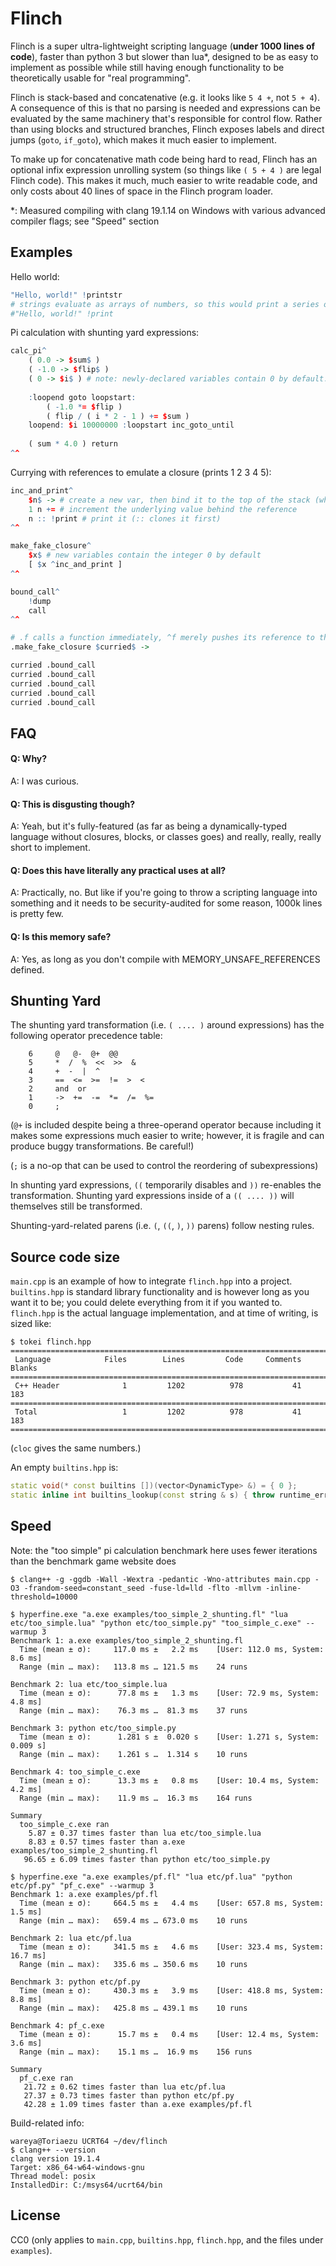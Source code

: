 # Flinch

Flinch is a super ultra-lightweight scripting language (**under 1000 lines of code**), faster than python 3 but slower than lua\*, designed to be as easy to implement as possible while still having enough functionality to be theoretically usable for "real programming".

Flinch is stack-based and concatenative (e.g. it looks like `5 4 +`, not `5 + 4`). A consequence of this is that no parsing is needed and expressions can be evaluated by the same machinery that's responsible for control flow. Rather than using blocks and structured branches, Flinch exposes labels and direct jumps (`goto`, `if_goto`), which makes it much easier to implement.

To make up for concatenative math code being hard to read, Flinch has an optional infix expression unrolling system (so things like `( 5 + 4 )` are legal Flinch code). This makes it much, much easier to write readable code, and only costs about 40 lines of space in the Flinch program loader.

\*: Measured compiling with clang 19.1.14 on Windows with various advanced compiler flags; see "Speed" section

## Examples

Hello world:

```R
"Hello, world!" !printstr
# strings evaluate as arrays of numbers, so this would print a series of decimal ascii codes instead:
#"Hello, world!" !print
```

Pi calculation with shunting yard expressions:

```R
calc_pi^
    ( 0.0 -> $sum$ )
    ( -1.0 -> $flip$ )
    ( 0 -> $i$ ) # note: newly-declared variables contain 0 by default. this assignment is only for clarity
    
    :loopend goto loopstart:
        ( -1.0 *= $flip )
        ( flip / ( i * 2 - 1 ) += $sum )
    loopend: $i 10000000 :loopstart inc_goto_until
    
    ( sum * 4.0 ) return
^^
```

Currying with references to emulate a closure (prints 1 2 3 4 5):

```R
inc_and_print^
    $n$ -> # create a new var, then bind it to the top of the stack (which we hope is a reference)
    1 n += # increment the underlying value behind the reference
    n :: !print # print it (:: clones it first)
^^

make_fake_closure^
    $x$ # new variables contain the integer 0 by default
    [ $x ^inc_and_print ]
^^

bound_call^
    !dump
    call
^^

# .f calls a function immediately, ^f merely pushes its reference to the stack (to be later called with call)
.make_fake_closure $curried$ ->

curried .bound_call
curried .bound_call
curried .bound_call
curried .bound_call
curried .bound_call
````

## FAQ

#### Q: Why?

A: I was curious.

#### Q: This is disgusting though?

A: Yeah, but it's fully-featured (as far as being a dynamically-typed language without closures, blocks, or classes goes) and really, really, really short to implement.

#### Q: Does this have literally any practical uses at all?

A: Practically, no. But like if you're going to throw a scripting language into something and it needs to be security-audited for some reason, 1000k lines is pretty few.

#### Q: Is this memory safe?

A: Yes, as long as you don't compile with MEMORY_UNSAFE_REFERENCES defined.

## Shunting Yard

The shunting yard transformation (i.e. `( .... )` around expressions) has the following operator precedence table:


```
    6     @   @-  @+  @@
    5     *  /  %  <<  >>  &
    4     +  -  |  ^
    3     ==  <=  >=  !=  >  <
    2     and  or
    1     ->  +=  -=  *=  /=  %=
    0     ;
```

(`@+` is included despite being a three-operand operator because including it makes some expressions much easier to write; however, it is fragile and can produce buggy transformations. Be careful!)

(`;` is a no-op that can be used to control the reordering of subexpressions)

In shunting yard expressions, `((` temporarily disables and `))` re-enables the transformation. Shunting yard expressions inside of a `(( .... ))` will themselves still be transformed.

Shunting-yard-related parens (i.e. `(`, `((`, `)`, `))` parens) follow nesting rules.

## Source code size

`main.cpp` is an example of how to integrate `flinch.hpp` into a project. `builtins.hpp` is standard library functionality and is however long as you want it to be; you could delete everything from it if you wanted to. `flinch.hpp` is the actual language implementation, and at time of writing, is sized like:

```
$ tokei flinch.hpp
===============================================================================
 Language            Files        Lines         Code     Comments       Blanks
===============================================================================
 C++ Header              1         1202          978           41          183
===============================================================================
 Total                   1         1202          978           41          183
===============================================================================
```

(`cloc` gives the same numbers.)

An empty `builtins.hpp` is:
```c++
static void(* const builtins [])(vector<DynamicType> &) = { 0 };
static inline int builtins_lookup(const string & s) { throw runtime_error("Unknown built-in function: " + s); };
```

## Speed

Note: the "too simple" pi calculation benchmark here uses fewer iterations than the benchmark game website does

```
$ clang++ -g -ggdb -Wall -Wextra -pedantic -Wno-attributes main.cpp -O3 -frandom-seed=constant_seed -fuse-ld=lld -flto -mllvm -inline-threshold=10000

$ hyperfine.exe "a.exe examples/too_simple_2_shunting.fl" "lua etc/too_simple.lua" "python etc/too_simple.py" "too_simple_c.exe" --warmup 3
Benchmark 1: a.exe examples/too_simple_2_shunting.fl
  Time (mean ± σ):     117.0 ms ±   2.2 ms    [User: 112.0 ms, System: 8.6 ms]
  Range (min … max):   113.8 ms … 121.5 ms    24 runs

Benchmark 2: lua etc/too_simple.lua
  Time (mean ± σ):      77.8 ms ±   1.3 ms    [User: 72.9 ms, System: 4.8 ms]
  Range (min … max):    76.3 ms …  81.3 ms    37 runs

Benchmark 3: python etc/too_simple.py
  Time (mean ± σ):      1.281 s ±  0.020 s    [User: 1.271 s, System: 0.009 s]
  Range (min … max):    1.261 s …  1.314 s    10 runs

Benchmark 4: too_simple_c.exe
  Time (mean ± σ):      13.3 ms ±   0.8 ms    [User: 10.4 ms, System: 4.2 ms]
  Range (min … max):    11.9 ms …  16.3 ms    164 runs

Summary
  too_simple_c.exe ran
    5.87 ± 0.37 times faster than lua etc/too_simple.lua
    8.83 ± 0.57 times faster than a.exe examples/too_simple_2_shunting.fl
   96.65 ± 6.09 times faster than python etc/too_simple.py

$ hyperfine.exe "a.exe examples/pf.fl" "lua etc/pf.lua" "python etc/pf.py" "pf_c.exe" --warmup 3
Benchmark 1: a.exe examples/pf.fl
  Time (mean ± σ):     664.5 ms ±   4.4 ms    [User: 657.8 ms, System: 1.5 ms]
  Range (min … max):   659.4 ms … 673.0 ms    10 runs

Benchmark 2: lua etc/pf.lua
  Time (mean ± σ):     341.5 ms ±   4.6 ms    [User: 323.4 ms, System: 16.7 ms]
  Range (min … max):   335.6 ms … 350.6 ms    10 runs

Benchmark 3: python etc/pf.py
  Time (mean ± σ):     430.3 ms ±   3.9 ms    [User: 418.8 ms, System: 8.8 ms]
  Range (min … max):   425.8 ms … 439.1 ms    10 runs

Benchmark 4: pf_c.exe
  Time (mean ± σ):      15.7 ms ±   0.4 ms    [User: 12.4 ms, System: 3.6 ms]
  Range (min … max):    15.1 ms …  16.9 ms    156 runs

Summary
  pf_c.exe ran
   21.72 ± 0.62 times faster than lua etc/pf.lua
   27.37 ± 0.73 times faster than python etc/pf.py
   42.28 ± 1.09 times faster than a.exe examples/pf.fl
```

Build-related info:

```
wareya@Toriaezu UCRT64 ~/dev/flinch
$ clang++ --version
clang version 19.1.4
Target: x86_64-w64-windows-gnu
Thread model: posix
InstalledDir: C:/msys64/ucrt64/bin
```

## License

CC0 (only applies to `main.cpp`, `builtins.hpp`, `flinch.hpp`, and the files under `examples`).

